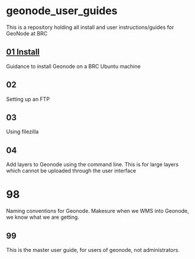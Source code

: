 # geonode_user_guides

This is a repository holding all install and user instructions/guides for GeoNode at BRC


## [01 Install](https://github.com/BrcMapsTeam/geonode_user_guides/blob/master/01_install.md)

Guidance to install Geonode on a BRC Ubuntu machine

## 02 

Setting up an FTP

## 03

Using filezilla

## 04

Add layers to Geonode using the command line. This is for large layers which cannot be uploaded through the user interface

# 98

Naming conventions for Geonode. Makesure when we WMS into Geonode, we know what we are getting.

## 99 

This is the master user guide, for users of geonode, not administrators.  
